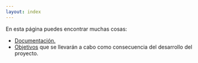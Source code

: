 ```yaml
---
layout: index
---
```

En esta página puedes encontrar muchas cosas:

- [Documentación.](documentos/documentacion)
- [Objetivos](documentos/objetivos) que se llevarán a cabo como consecuencia del desarrollo del proyecto.
